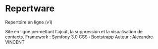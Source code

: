 # Repertware
Repertoire en ligne (v1)

Site en ligne permettant l'ajout, la suppression et la visualisation de contacts.
Framework : Symfony 3.0
CSS : Bootstrapp
Auteur : Alexandre VINCENT
